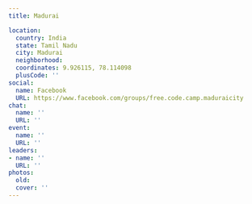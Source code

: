 ```yaml
---
title: Madurai

location:
  country: India
  state: Tamil Nadu
  city: Madurai
  neighborhood: 
  coordinates: 9.926115, 78.114098
  plusCode: ''
social:
  name: Facebook
  URL: https://www.facebook.com/groups/free.code.camp.maduraicity
chat:
  name: ''
  URL: ''
event:
  name: ''
  URL: ''
leaders:
- name: ''
  URL: ''
photos:
  old: 
  cover: ''
---
```

